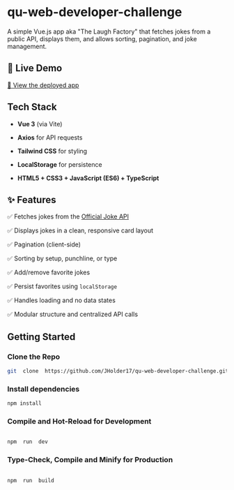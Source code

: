 
# qu-web-developer-challenge

A simple Vue.js app aka "The Laugh Factory" that fetches jokes from a public API, displays them, and allows sorting, pagination, and joke management.

## 🚀 Live Demo

[🔗 View the deployed app](https://your-live-link.netlify.app)

## Tech Stack

-  **Vue 3** (via Vite)

-  **Axios** for API requests

-  **Tailwind CSS** for styling

-  **LocalStorage** for persistence

-  **HTML5 + CSS3 + JavaScript (ES6) + TypeScript**

  

## ✨ Features

  

✅ Fetches jokes from the [Official Joke API](https://github.com/15Dkatz/official_joke_api)

✅ Displays jokes in a clean, responsive card layout

✅ Pagination (client-side)

✅ Sorting by setup, punchline, or type

✅ Add/remove favorite jokes

✅ Persist favorites using `localStorage`

✅ Handles loading and no data states

✅ Modular structure and centralized API calls

  

## Getting Started

  

### Clone the Repo

```sh
git  clone  https://github.com/JHolder17/qu-web-developer-challenge.git
```
### Install dependencies

```sh
npm install
```

### Compile and Hot-Reload for Development

```sh

npm  run  dev

```

  

### Type-Check, Compile and Minify for Production

  

```sh

npm  run  build

```